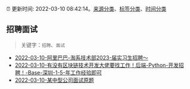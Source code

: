 :alarm_clock: 更新时间: 2022-03-10 08:42:14。[来源分类](../README.md)、[标签分类](../TAGS.md)、[时间分类](../TIMELINE.md)

## 招聘面试


> 关键字：`招聘`、`面试`



- [2022-03-10-阿里巴巴-淘系技术部2023-届实习生招聘～](https://www.v2ex.com/t/839456) 
- [2022-03-10-有没有区块链技术开发大佬要找工作！后端-Python-开发招聘！-Base-深圳-1-5-年工作经验即可](https://www.v2ex.com/t/839428) 
- [2022-03-10-某中型公司面试原题](https://toutiao.io/k/k46pzgf) 